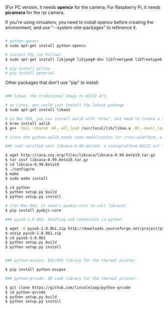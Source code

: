 (For PC version, it needs **opencv** for the camera; For Raspberry Pi, it needs **picamera** for the rpi camera.

If you're using virtualenv, you need to install opencv before creating the environment, and use "--system-site-packages" to reference it.

```bash

# python-opencv
$ sudo apt-get install python-opencv

# install PIL (or Pillow)
$ sudo apt-get install libjpeg8 libjpeg8-dev libfreetype6 libfreetype6-dev zlib1g-dev

# pip install pillow
# pip install pyserial

```

Other packages that don't use "pip" to install:

```bash

### libaa: the traditional Image to ASCII Art, 

# on Linux, you could just install the latest package
$ sudo apt-get install libaa1

# on Mac OSX, you can install aalib with "brew", but need to create a shared library manually
$ brew install aalib
$ g++ -fpic -shared -Wl,-all_load /usr/local/lib/libaa.a -Wl,-noall_load -o /usr/local/lib/libaa.dylib

# since the python-aalib needs some modification for cross-platform, a modified version of aalib.py is included at "pc/ascii/aalib.py".

### (not verified yet) libcaca-0.99.beta19: a crossplatform ASCII art library, a replacement for aalib

$ wget http://caca.zoy.org/files/libcaca/libcaca-0.99.beta19.tar.gz
$ tar zxvf libcaca-0.99.beta19.tar.gz
$ cd libcaca-0.99.beta19
$ ./configure
$ make
$ sudo make install

$ cd python
$ python setup.py build
$ python setup.py install

# (for Mac OSX, it need's pyobjc-core to call libcaca)
$ pip install pyobjc-core

### pyusb-1.0.0b1: handling usb connection in python

$ wget -O pyusb-1.0.0b1.zip http://downloads.sourceforge.net/project/pyusb/PyUSB%201.0/1.0.0-beta-1/pyusb-1.0.0b1.zip?r=&ts=1395719761&use_mirror=jaist
$ unzip pyusb-1.0.0b1.zip 
$ cd pyusb-1.0.0b1
$ python setup.py build
$ python setup.py install


### python-escpos: ESC/POS library for the thermal printer.

$ pip install python-escpos

### python-qrcode: QR code library for the thermal printer.

$ git clone https://github.com/lincolnloop/python-qrcode
$ cd python-qrcode
$ python setup.py build
$ python setup.py install

```



